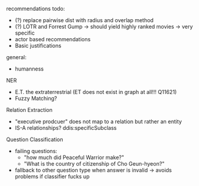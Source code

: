 recommendations todo:
- (?) replace pairwise dist with radius and overlap method 
- (?) LOTR and Forrest Gump -> should yield highly ranked movies -> very specific
- actor based recommendations
- Basic justifications

general:
- humanness

NER
- E.T. the extraterrestrial  (ET does not exist in graph at all!!! Q11621)
- Fuzzy Matching?

Relation Extraction
- "executive prodcuer" does not map to a relation but rather an entity
- IS-A relationships? ddis:specificSubclass 

Question Classification
- failing questions:
    - "how much did Peaceful Warrior make?"
    - "What is the country of citizenship of Cho Geun-hyeon?"
- fallback to other question type when answer is invalid -> avoids problems if classifier fucks up